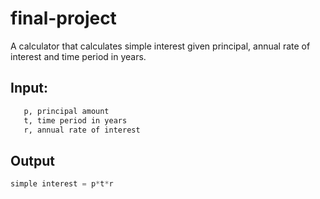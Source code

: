 # final-project

A calculator that calculates simple interest given principal, annual rate of interest and time period in years.


## Input:
```bash
   p, principal amount
   t, time period in years
   r, annual rate of interest
```

## Output
   ```python
   simple interest = p*t*r    

